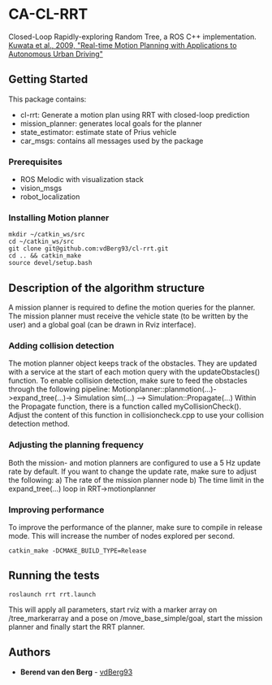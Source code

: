 # CA-CL-RRT
Closed-Loop Rapidly-exploring Random Tree, a ROS C++ implementation.
[Kuwata et al., 2009, "Real-time Motion Planning with Applications to Autonomous Urban Driving"](http://acl.mit.edu/papers/KuwataTCST09.pdf)

## Getting Started
This package contains:
* cl-rrt: Generate a motion plan using RRT with closed-loop prediction
* mission_planner: generates local goals for the planner
* state_estimator: estimate state of Prius vehicle
* car_msgs: contains all messages used by the package

### Prerequisites

* ROS Melodic with visualization stack
* vision_msgs
* robot_localization

### Installing Motion planner

```
mkdir ~/catkin_ws/src
cd ~/catkin_ws/src
git clone git@github.com:vdBerg93/cl-rrt.git
cd .. && catkin_make
source devel/setup.bash
```

## Description of the algorithm structure
A mission planner is required to define the motion queries for the planner. The mission planner must receive the vehicle state (to be written by the user) and a global goal (can be drawn in Rviz interface). 

### Adding collision detection
The motion planner object keeps track of the obstacles. They are updated with a service at the start of each motion query with the updateObstacles() function. To enable collision detection, make sure to feed the obstacles through the following pipeline:
Motionplanner::planmotion(...)->expand_tree(...)-> Simulation sim(...) --> Simulation::Propagate(...)
Within the Propagate function, there is a function called myCollisionCheck(). Adjust the content of this function in collisioncheck.cpp to use your collision detection method.


### Adjusting the planning frequency
Both the mission- and motion planners are configured to use a 5 Hz update rate by default. 
If you want to change the update rate, make sure to adjust the following:
a) The rate of the mission planner node
b) The time limit in the expand_tree(...) loop in RRT->motionplanner

### Improving performance
To improve the performance of the planner, make sure to compile in release mode.
This will increase the number of nodes explored per second.
```
catkin_make -DCMAKE_BUILD_TYPE=Release
```

## Running the tests
```
roslaunch rrt rrt.launch
```
This will apply all parameters, start rviz with a marker array on /tree_markerarray and a pose on /move_base_simple/goal, start the mission planner and finally start the RRT planner.


## Authors

* **Berend van den Berg** - [vdBerg93](https://github.com/vdBerg93)

